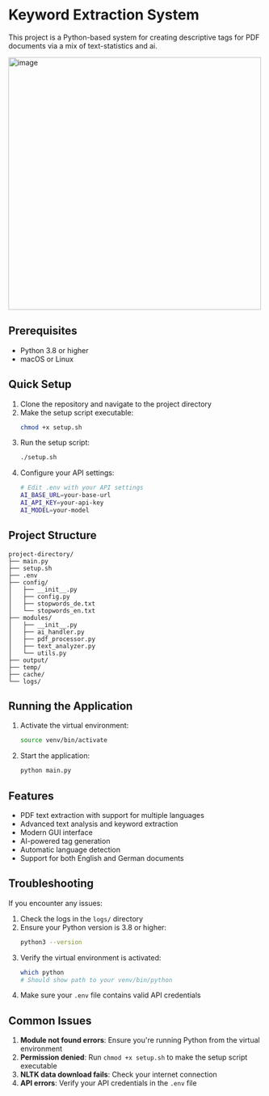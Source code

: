 # Keyword Extraction System

This project is a Python-based system for creating descriptive tags for PDF documents via a mix of text-statistics and ai.

<img width="500" alt="image" src="https://github.com/user-attachments/assets/177aec46-df5d-4bac-b2b3-1ea6b2133cb5">

## Prerequisites

- Python 3.8 or higher
- macOS or Linux

## Quick Setup

1. Clone the repository and navigate to the project directory
2. Make the setup script executable:
   ```bash
   chmod +x setup.sh
   ```
3. Run the setup script:
   ```bash
   ./setup.sh
   ```
4. Configure your API settings:
   ```bash
   # Edit .env with your API settings
   AI_BASE_URL=your-base-url
   AI_API_KEY=your-api-key
   AI_MODEL=your-model
   ```

## Project Structure

```
project-directory/
├── main.py
├── setup.sh
├── .env
├── config/
│   ├── __init__.py
│   ├── config.py
│   ├── stopwords_de.txt
│   └── stopwords_en.txt
├── modules/
│   ├── __init__.py
│   ├── ai_handler.py
│   ├── pdf_processor.py
│   ├── text_analyzer.py
│   └── utils.py
├── output/
├── temp/
├── cache/
└── logs/
```

## Running the Application

1. Activate the virtual environment:
   ```bash
   source venv/bin/activate
   ```

2. Start the application:
   ```bash
   python main.py
   ```

## Features

- PDF text extraction with support for multiple languages
- Advanced text analysis and keyword extraction
- Modern GUI interface
- AI-powered tag generation
- Automatic language detection
- Support for both English and German documents

## Troubleshooting

If you encounter any issues:

1. Check the logs in the `logs/` directory
2. Ensure your Python version is 3.8 or higher:
   ```bash
   python3 --version
   ```
3. Verify the virtual environment is activated:
   ```bash
   which python
   # Should show path to your venv/bin/python
   ```
4. Make sure your `.env` file contains valid API credentials

## Common Issues

1. **Module not found errors**: Ensure you're running Python from the virtual environment
2. **Permission denied**: Run `chmod +x setup.sh` to make the setup script executable
3. **NLTK data download fails**: Check your internet connection
4. **API errors**: Verify your API credentials in the `.env` file
